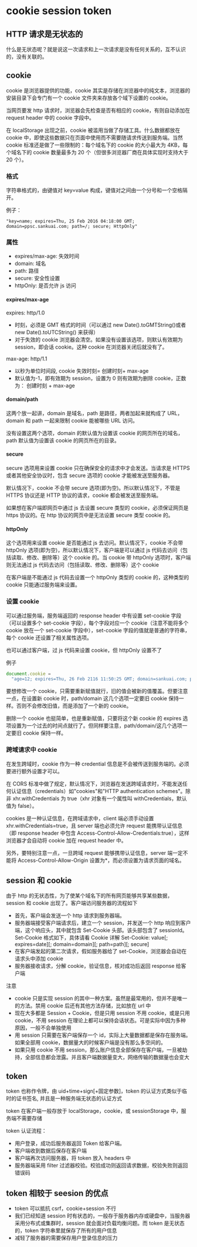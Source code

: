 # cookie session token

## HTTP 请求是无状态的

什么是无状态呢？就是说这一次请求和上一次请求是没有任何关系的，互不认识的，没有关联的。

## cookie

cookie 是浏览器提供的功能，cookie 其实是存储在浏览器中的纯文本，浏览器的安装目录下会专门有一个 cookie 文件夹来存放各个域下设置的 cookie。

当网页要发 http 请求时，浏览器会先检查是否有相应的 cookie，有则自动添加在 request header 中的 cookie 字段中。

在 localStorage 出现之前，cookie 被滥用当做了存储工具。什么数据都放在 cookie 中，即使这些数据只在页面中使用而不需要随请求传送到服务端。当然 cookie 标准还是做了一些限制的：每个域名下的 cookie 的大小最大为 4KB，每个域名下的 cookie 数量最多为 20 个（但很多浏览器厂商在具体实现时支持大于 20 个）。

### 格式

字符串格式的，由键值对 key=value 构成，键值对之间由一个分号和一个空格隔开。

例子：

```text
"key=name; expires=Thu, 25 Feb 2016 04:18:00 GMT; domain=ppsc.sankuai.com; path=/; secure; HttpOnly"
```

### 属性

- expires/max-age: 失效时间
- domain: 域名
- path: 路径
- secure: 安全性设置
- httpOnly: 是否允许 js 访问

#### expires/max-age

expires: http/1.0

- 时刻，必须是 GMT 格式的时间（可以通过 new Date().toGMTString()或者 new Date().toUTCString() 来获得）
- 对于失效的 cookie 浏览器会清空。如果没有设置该选项，则默认有效期为 session，即会话 cookie。这种 cookie 在浏览器关闭后就没有了。

max-age: http/1.1

- 以秒为单位时间段, cookie 失效时刻= 创建时刻+ max-age
- 默认值为-1，即有效期为 session，设置为 0 则有效期为删除 cookie，正数为： 创建时刻 + max-age

#### domain/path

这两个放一起讲，domain 是域名，path 是路径，两者加起来就构成了 URL，domain 和 path 一起来限制 cookie 能被哪些 URL 访问。

没有设置这两个选项，domain 的默认值为设置该 cookie 的网页所在的域名，path 默认值为设置该 cookie 的网页所在的目录。

#### secure

secure 选项用来设置 cookie 只在确保安全的请求中才会发送。当请求是 HTTPS 或者其他安全协议时，包含 secure 选项的 cookie 才能被发送至服务器。

默认情况下，cookie 不会带 secure 选项(即为空)。所以默认情况下，不管是 HTTPS 协议还是 HTTP 协议的请求，cookie 都会被发送至服务端。

如果想在客户端即网页中通过 js 去设置 secure 类型的 cookie，必须保证网页是 https 协议的。在 http 协议的网页中是无法设置 secure 类型 cookie 的。

#### httpOnly

这个选项用来设置 cookie 是否能通过 js 去访问。默认情况下，cookie 不会带 httpOnly 选项(即为空)，所以默认情况下，客户端是可以通过 js 代码去访问（包括读取、修改、删除等）这个 cookie 的。当 cookie 带 httpOnly 选项时，客户端则无法通过 js 代码去访问（包括读取、修改、删除等）这个 cookie

在客户端是不能通过 js 代码去设置一个 httpOnly 类型的 cookie 的，这种类型的 cookie 只能通过服务端来设置。

### 设置 cookie

可以通过服务端，服务端返回的 response header 中有设置 set-cookie 字段（可以设置多个 set-cookie 字段），每个字段对应一个 cookie（注意不能将多个 cookie 放在一个 set-cookie 字段中），set-cookie 字段的值就是普通的字符串，每个 cookie 还设置了相关属性选项。

也可以通过客户端，过 js 代码来设置 cookie，但 httpOnly 设置不了

例子

```js
document.cookie =
  "age=12; expires=Thu, 26 Feb 2116 11:50:25 GMT; domain=sankuai.com; path=/";
```

要想修改一个 cookie，只需要重新赋值就行，旧的值会被新的值覆盖。但要注意一点，在设置新 cookie 时，path/domain 这几个选项一定要旧 cookie 保持一样。否则不会修改旧值，而是添加了一个新的 cookie。

删除一个 cookie 也挺简单，也是重新赋值，只要将这个新 cookie 的 expires 选项设置为一个过去的时间点就行了。但同样要注意，path/domain/这几个选项一定要旧 cookie 保持一样。

### 跨域请求中 cookie

在发生跨域时，cookie 作为一种 credential 信息是不会被传送到服务端的。必须要进行额外设置才可以。

在 CORS 标准中做了规定，默认情况下，浏览器在发送跨域请求时，不能发送任何认证信息（credentials）如"cookies"和"HTTP authentication schemes"。除非 xhr.withCredentials 为 true（xhr 对象有一个属性叫 withCredentials，默认值为 false）。

cookies 是一种认证信息，在跨域请求中，client 端必须手动设置 xhr.withCredentials=true，且 server 端也必须允许 request 能携带认证信息（即 response header 中包含 Access-Control-Allow-Credentials:true），这样浏览器才会自动将 cookie 加在 request header 中。

另外，要特别注意一点，一旦跨域 request 能够携带认证信息，server 端一定不能将 Access-Control-Allow-Origin 设置为\*，而必须设置为请求页面的域名。

## session 和 cookie

由于 http 的无状态性，为了使某个域名下的所有网页能够共享某些数据，session 和 cookie 出现了。客户端访问服务器的流程如下

- 首先，客户端会发送一个 http 请求到服务器端。
- 服务器端接受客户端请求后，建立一个 session，并发送一个 http 响应到客户端，这个响应头，其中就包含 Set-Cookie 头部。该头部包含了 sessionId。Set-Cookie 格式如下，具体请看 Cookie 详解 Set-Cookie: value[; expires=date][; domain=domain][; path=path][; secure]
- 在客户端发起的第二次请求，假如服务器给了 set-Cookie，浏览器会自动在请求头中添加 cookie
- 服务器接收请求，分解 cookie，验证信息，核对成功后返回 response 给客户端

注意

- cookie 只是实现 session 的其中一种方案。虽然是最常用的，但并不是唯一的方法。禁用 cookie 后还有其他方法存储，比如放在 url 中
- 现在大多都是 Session + Cookie，但是只用 session 不用 cookie，或是只用 cookie，不用 session 在理论上都可以保持会话状态。可是实际中因为多种原因，一般不会单独使用
- 用 session 只需要在客户端保存一个 id，实际上大量数据都是保存在服务端。如果全部用 cookie，数据量大的时候客户端是没有那么多空间的。
- 如果只用 cookie 不用 session，那么账户信息全部保存在客户端，一旦被劫持，全部信息都会泄露。并且客户端数据量变大，网络传输的数据量也会变大

## token

token 也称作令牌，由 uid+time+sign[+固定参数]，token 的认证方式类似于临时的证书签名, 并且是一种服务端无状态的认证方式

token 在客户端一般存放于 localStorage，cookie，或 sessionStorage 中，服务端不需要存储

token 认证流程：

- 用户登录，成功后服务器返回 Token 给客户端。
- 客户端收到数据后保存在客户端
- 客户端再次访问服务器，将 token 放入 headers 中
- 服务器端采用 filter 过滤器校验。校验成功则返回请求数据，校验失败则返回错误码

## token 相较于 seesion 的优点

- token 可以抵抗 csrf，cookie+session 不行
- 我们已经知道 session 时有状态的，一般存于服务器内存或硬盘中，当服务器采用分布式或集群时，session 就会面对负载均衡问题。而 token 是无状态的，token 字符串里就保存了所有的用户信息
- 减轻了服务器的需要保存用户登录信息的压力

